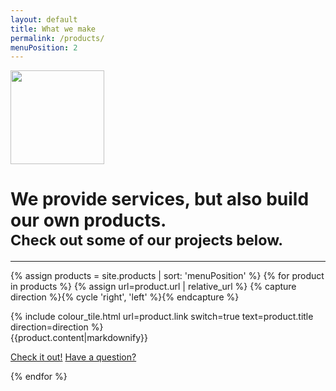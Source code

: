 ```yaml
--- 
layout: default 
title: What we make
permalink: /products/
menuPosition: 2
--- 
```





<div class="text-center">
    <img class="inline-block" src="{{'/images/starxhdpi.png'|relative_url}}" style="width: 150px">
    <h1>We provide services, but also build our own products.
    <br> <small>Check out some of our projects below.</small></h1>
    <hr>
</div>


<div class="row">
  <div class="col-xs-12">
    <div class="spacer-70"></div>
  </div>
</div>

{% assign products = site.products | sort: 'menuPosition' %}
{% for product in products %}
  {% assign url=product.url | relative_url %}
  {% capture direction %}{% cycle 'right', 'left' %}{% endcapture %}
  <div class="row">
      <div class="col-xs-12 col-sm-6 {% if direction == 'left' %}col-sm-push-6{% endif %}">
        {% include colour_tile.html url=product.link switch=true text=product.title direction=direction %}
      </div>
      <div class="col-xs-12 col-sm-6 {% if direction == 'left' %}col-sm-pull-6{% endif %}">
        {{product.content|markdownify}}
        <p>
          <a href="{{product.link}}" class="btn btn-default">Check it out!</a>
          <a href="#" class="drift-open-chat btn btn-primary" data-msg="Hi! What can I do for you?">Have a question?</a>
        </p>
      </div>
      <div class="col-xs-12">
        <div class="spacer-60"></div>
      </div>
  </div>
{% endfor %}